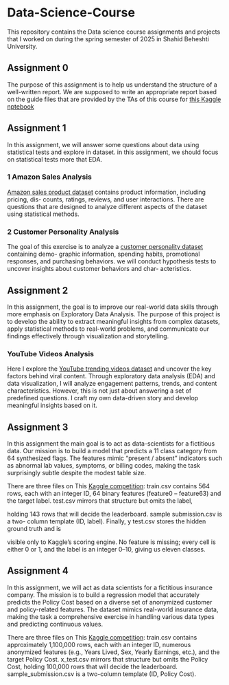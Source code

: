 # Data-Science-Course
This repository contains the Data science course assignments and projects that I worked on during the spring semester of 2025 in Shahid Beheshti University.
## Assignment 0
The purpose of this assignment is to help us understand the structure of a well-written report.
We are supposed to write an appropriate report based on the guide files that are provided by the TAs of this course for [this Kaggle nptebook](https://www.kaggle.com/code/gusthema/house-prices-prediction-using-tfdf?authuser=0#House-Prices-Prediction-using-TensorFlow-Decision-Forests)
## Assignment 1
 In this assignment, we will answer some questions about data using statistical tests and explore in dataset. in this assignment, we should focus on statistical tests more that EDA.
 ### 1 Amazon Sales Analysis
 [Amazon sales product dataset](https://drive.google.com/file/d/1CkdzTki8Ai4YIesgpYwyCNs-r7Nt8Zvs/view) contains product information, including pricing, dis-
counts, ratings, reviews, and user interactions. There are questions that are designed to analyze different aspects of the dataset using statistical methods.
### 2 Customer Personality Analysis
The goal of this exercise is to analyze a [customer personality dataset](https://www.kaggle.com/datasets/imakash3011/customer-personality-analysis/data) containing demo-
graphic information, spending habits, promotional responses, and purchasing behaviors.
we will conduct hypothesis tests to uncover insights about customer behaviors and char-
acteristics.
## Assignment 2
In this assignment, the goal is to improve our real-world data skills through more emphasis on Exploratory Data Analysis. The purpose of this project is to develop
the ability to extract meaningful insights from complex datasets, apply statistical methods to real-world problems, and communicate our findings effectively
through visualization and storytelling.
### YouTube Videos Analysis
Here I explore the [YouTube trending videos dataset](https://www.kaggle.com/datasets/datasnaek/youtube-new/) and uncover the key factors behind
viral content. Through exploratory data analysis (EDA) and data visualization, I will analyze engagement patterns, trends, and content characteristics. However, this is not just about answering a set
of predefined questions. I craft my own data-driven story and develop meaningful insights
based on it.
## Assignment 3
In this assignment the main goal is to act as data-scientists for a fictitious data. Our mission is to
build a model that predicts a 11 class category from 64 synthesized flags. The features
mimic “present / absent” indicators such as abnormal lab values, symptoms, or billing
codes, making the task surprisingly subtle despite the modest table size.

There are three files on This [Kaggle competition](https://www.kaggle.com/competitions/datascience-4-competition/overview):
train.csv contains 564 rows, each with an integer ID, 64 binary features (feature0 –
feature63) and the target label. test.csv mirrors that structure but omits the label,

holding 143 rows that will decide the leaderboard. sample submission.csv is a two-
column template (ID, label). Finally, y test.csv stores the hidden ground truth and is

visible only to Kaggle’s scoring engine. No feature is missing; every cell is either 0 or 1,
and the label is an integer 0–10, giving us eleven classes.

## Assignment 4
In this assignment, we will act as data scientists for a fictitious insurance company. The
mission is to build a regression model that accurately predicts the Policy Cost based
on a diverse set of anonymized customer and policy-related features. The dataset mimics
real-world insurance data, making the task a comprehensive exercise in handling various
data types and predicting continuous values.

There are three files on This [Kaggle competition](https://www.kaggle.com/competitions/data-science-5-sbu/overview):
train.csv contains approximately 1,100,000 rows, each with an integer ID, numerous
anonymized features (e.g., Years Lived, Sex, Yearly Earnings, etc.), and the target
Policy Cost. x_test.csv mirrors that structure but omits the Policy Cost, holding
100,000 rows that will decide the leaderboard. sample_submission.csv is a two-column
template (ID, Policy Cost).
